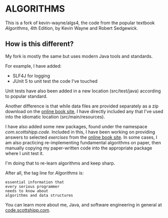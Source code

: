 # ALGORITHMS

This is a fork of kevin-wayne/algs4, the code from the popular textbook _Algorithms_, 4th Edition, by Kevin Wayne and Robert Sedgewick.

## How is this different?

My fork is mostly the same but uses modern Java tools and standards.

For example, I have added:

* SLF4J for logging 
* JUnit 5 to unit test the code I've touched
 
Unit tests have also been added in a new location (src/test/java) according to popular standard.

Another difference is that while data files are provided separately as a zip download on the [online book site](https://algs4.cs.princeton.edu/home/), I have directly included any that I've used into the idiomatic location (src/main/resources).

I have also added some new packages, found under the namespace _com.scottshipp.code_. Included in this, I have been working on providing answers to selected *exercises* from the [online book site](https://algs4.cs.princeton.edu/home/). In some cases, I am also practicing re-implementing fundamental algorithms on paper, then manually copying my paper-written code into the appropriate package where I unit test it. 

I'm doing that to re-learn algorithms and keep sharp.

After all, the tag line for _Algorithms_ is:

```
essential information that
every serious programmer
needs to know about
algorithms and data structures
```

You can learn more about me, Java, and software engineering in general at [code.scottshipp.com](http://code.scottshipp.com).
